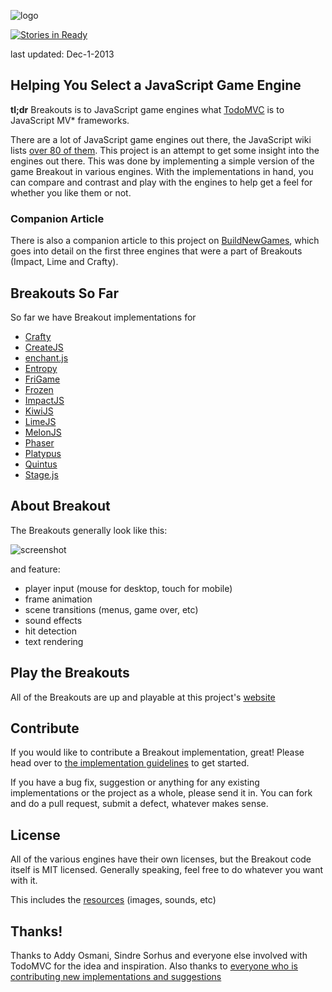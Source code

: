 ![logo](https://raw.github.com/city41/breakouts/master/logo.png)

[![Stories in Ready](https://badge.waffle.io/city41/breakouts.png)](https://waffle.io/city41/breakouts)

last updated: Dec-1-2013

## Helping You Select a JavaScript Game Engine

**tl;dr** Breakouts is to JavaScript game engines what [TodoMVC](http://todomvc.com) is to JavaScript MV\* frameworks.

There are a lot of JavaScript game engines out there, the JavaScript wiki lists [over 80 of them](https://github.com/bebraw/jswiki/wiki/Game-Engines). This project is an attempt to get some insight into the engines out there. This was done by implementing a simple version of the game Breakout in various engines. With the implementations in hand, you can compare and contrast and play with the engines to help get a feel for whether you like them or not.

### Companion Article
There is also a companion article to this project on [BuildNewGames](http://buildnewgames.com/game-engine-comparison/), which goes into detail on the first
three engines that were a part of Breakouts (Impact, Lime and Crafty).

## Breakouts So Far

So far we have Breakout implementations for

* [Crafty](http://craftyjs.com/)
* [CreateJS](http://www.createjs.com)
* [enchant.js](http://enchantjs.com/)
* [Entropy](https://github.com/tdzienniak/entropy)
* [FriGame](http://frigame.org/)
* [Frozen](http://frozenjs.com/)
* [ImpactJS](http://impactjs.com/)
* [KiwiJS](http://www.kiwijs.org)
* [LimeJS](http://www.limejs.com)
* [MelonJS](http://melonjs.org/)
* [Phaser](http://phaser.io)
* [Platypus](https://github.com/PBS-KIDS/Platypus)
* [Quintus](http://www.html5quintus.com/)
* [Stage.js](http://piqnt.com/stage.js/)

## About Breakout

The Breakouts generally look like this:

![screenshot](https://raw.github.com/city41/breakouts/master/breakoutScreenshot.png)

and feature:

* player input (mouse for desktop, touch for mobile)
* frame animation
* scene transitions (menus, game over, etc)
* sound effects
* hit detection
* text rendering

## Play the Breakouts

All of the Breakouts are up and playable at this project's [website](http://www.jsbreakouts.org/)

## Contribute

If you would like to contribute a Breakout implementation, great! Please head over to [the implementation guidelines](https://github.com/city41/breakouts/blob/master/ImplementationGuidelines.md) to get started.

If you have a bug fix, suggestion or anything for any existing implementations or the project as a whole, please send it in. You can fork and do a pull request, submit a defect, whatever makes sense.

## License

All of the various engines have their own licenses, but the Breakout code itself is MIT licensed. Generally speaking, feel free to do whatever you want with it.

This includes the [resources](https://github.com/city41/breakouts/tree/master/resources) (images, sounds, etc)

## Thanks!

Thanks to Addy Osmani, Sindre Sorhus and everyone else involved with TodoMVC for the idea and inspiration. Also thanks to [everyone who is contributing new implementations and suggestions](https://github.com/city41/breakouts/graphs/contributors)
